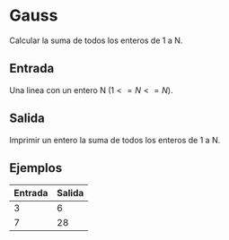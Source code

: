 # Gauss
Calcular la suma de todos los enteros de 1 a N.

## Entrada
Una linea con un entero N $(1 <= N <= N)$.

## Salida
Imprimir un entero la suma de todos los enteros de 1 a N.

## Ejemplos
| Entrada | Salida |
|-|-|
| 3 | 6 |
| 7 | 28 |